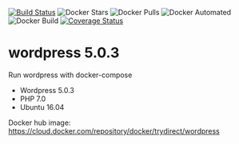 [![Build Status](https://travis-ci.com/trydirect/wordpress.svg?branch=master)](https://travis-ci.com/trydirect/wordpress)
![Docker Stars](https://img.shields.io/docker/stars/trydirect/wordpress.svg)
![Docker Pulls](https://img.shields.io/docker/pulls/trydirect/wordpress.svg)
![Docker Automated](https://img.shields.io/docker/cloud/automated/trydirect/wordpress.svg)
![Docker Build](https://img.shields.io/docker/cloud/build/trydirect/wordpress.svg)
[![Coverage Status](https://coveralls.io/repos/github/trydirect/wordpress/badge.svg?branch=master)](https://coveralls.io/github/trydirect/wordpress?branch=master)

# wordpress 5.0.3
Run wordpress with docker-compose


- Wordpress 5.0.3
- PHP 7.0
- Ubuntu 16.04

Docker hub image: https://cloud.docker.com/repository/docker/trydirect/wordpress
